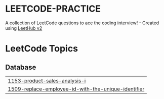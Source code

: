 # LEETCODE-PRACTICE
A collection of LeetCode questions to ace the coding interview! - Created using [LeetHub v2](https://github.com/arunbhardwaj/LeetHub-2.0)

<!---LeetCode Topics Start-->
# LeetCode Topics
## Database
|  |
| ------- |
| [1153-product-sales-analysis-i](https://github.com/PiyushJawale/LEETCODE-PRACTICE/tree/master/1153-product-sales-analysis-i) |
| [1509-replace-employee-id-with-the-unique-identifier](https://github.com/PiyushJawale/LEETCODE-PRACTICE/tree/master/1509-replace-employee-id-with-the-unique-identifier) |
<!---LeetCode Topics End-->